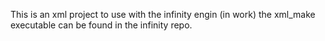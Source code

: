 This is an xml project to use with the infinity engin (in work) the xml_make executable can be found in the infinity repo.